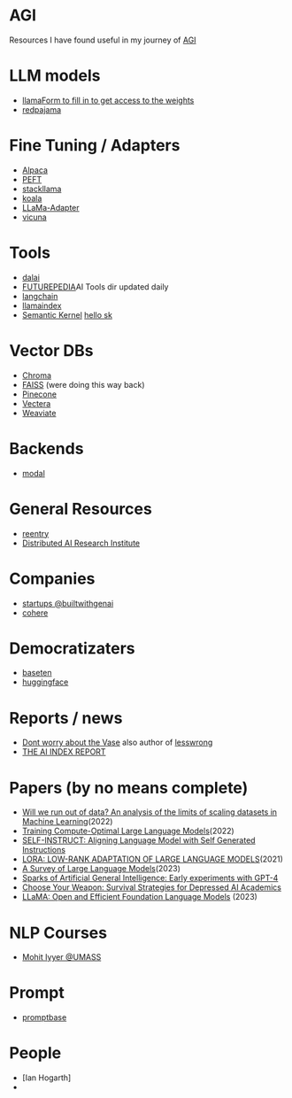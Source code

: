 # AGI

Resources I have found useful in my journey of [AGI](https://knowyourmeme.com/memes/shoggoth-with-smiley-face-artificial-intelligence)

# LLM models
* [llama](https://github.com/facebookresearch/llama)[Form to fill in to get access to the weights](https://docs.google.com/forms/d/e/1FAIpQLSfqNECQnMkycAp2jP4Z9TFX0cGR4uf7b_fBxjY_OjhJILlKGA/viewform)
* [redpajama](https://www.together.xyz/blog/redpajama)

# Fine Tuning / Adapters
* [Alpaca](https://github.com/tatsu-lab/stanford_alpaca)
* [PEFT](https://github.com/huggingface/peft)
* [stackllama](https://huggingface.co/blog/stackllama)
* [koala](https://bair.berkeley.edu/blog/2023/04/03/koala/)
* [LLaMa-Adapter](https://github.com/zrrskywalker/llama-adapter)
* [vicuna](https://vicuna.lmsys.org/)

# Tools
* [dalai](https://github.com/cocktailpeanut/dalai)
* [FUTUREPEDIA](https://www.futurepedia.io/)AI Tools dir updated daily
* [langchain](https://python.langchain.com/en/latest/)
* [llamaindex](https://gpt-index.readthedocs.io/en/latest/index.html)
* [Semantic Kernel](https://github.com/microsoft/semantic-kernel) [hello sk](https://devblogs.microsoft.com/semantic-kernel/hello-world/)

# Vector DBs
* [Chroma](https://www.trychroma.com/)
* [FAISS](https://github.com/facebookresearch/faiss) (were doing this way back)
* [Pinecone](https://www.pinecone.io/)
* [Vectera](https://vectara.com/)
* [Weaviate](https://weaviate.io/)

# Backends
* [modal](https://modal.com/)

# General Resources
* [reentry](https://rentry.org/localmodelslinks)
* [Distributed AI Research Institute](https://www.dair-institute.org/)

# Companies
* [startups @builtwithgenai](https://airtable.com/shr6nfE9FOHp17IjG/tblL3ekHZfkm3p6YT)
* [cohere](https://cohere.com/)

# Democratizaters
* [baseten](https://www.baseten.co/about)
* [huggingface](https://huggingface.co/)

# Reports / news
* [Dont worry about the Vase](https://thezvi.wordpress.com/) also author of [lesswrong](https://www.lesswrong.com/)
* [THE AI INDEX REPORT](https://aiindex.stanford.edu/report/)

# Papers (by no means complete)
* [Will we run out of data? An analysis of the limits of scaling datasets in Machine Learning](https://arxiv.org/pdf/2211.04325.pdf)(2022)
* [Training Compute-Optimal Large Language Models](https://arxiv.org/pdf/2203.15556.pdf)(2022)
* [SELF-INSTRUCT: Aligning Language Model with Self Generated Instructions](https://arxiv.org/pdf/2212.10560.pdf)
* [LORA: LOW-RANK ADAPTATION OF LARGE LANGUAGE MODELS](https://arxiv.org/pdf/2106.09685.pdf)(2021)
* [A Survey of Large Language Models](https://arxiv.org/pdf/2303.18223.pdf)(2023)
* [Sparks of Artificial General Intelligence: Early experiments with GPT-4](https://arxiv.org/pdf/2303.12712.pdf)
* [Choose Your Weapon: Survival Strategies for Depressed AI Academics](https://arxiv.org/pdf/2304.06035.pdf)
* [LLaMA: Open and Efficient Foundation Language Models](https://arxiv.org/abs/2302.13971) (2023)


# NLP Courses
* [Mohit Iyyer @UMASS](https://people.cs.umass.edu/~miyyer/cs685/schedule.html)

# Prompt
* [promptbase](https://promptbase.com/)

# People
* [Ian Hogarth]
* 
